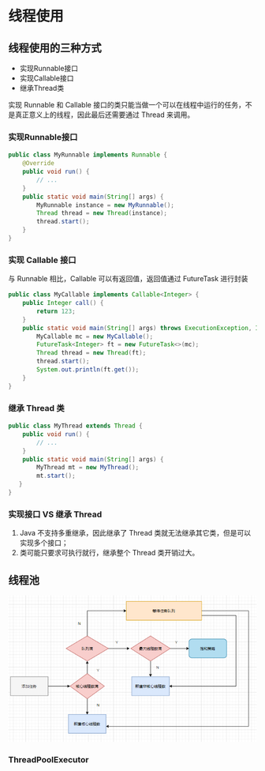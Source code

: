 # 线程使用

## 线程使用的三种方式
* 实现Runnable接口
* 实现Callable接口
* 继承Thread类

实现 Runnable 和 Callable 接口的类只能当做一个可以在线程中运行的任务，不是真正意义上的线程，因此最后还需要通过 Thread 来调用。

### 实现Runnable接口
```java
public class MyRunnable implements Runnable {
    @Override
    public void run() {
        // ...
    }
    public static void main(String[] args) {
        MyRunnable instance = new MyRunnable();
        Thread thread = new Thread(instance);
        thread.start();
    }
}
```
### 实现 Callable 接口
与 Runnable 相比，Callable 可以有返回值，返回值通过 FutureTask 进行封装
```java
public class MyCallable implements Callable<Integer> {
    public Integer call() {
        return 123;
    }
    public static void main(String[] args) throws ExecutionException, InterruptedException {
        MyCallable mc = new MyCallable();
        FutureTask<Integer> ft = new FutureTask<>(mc);
        Thread thread = new Thread(ft);
        thread.start();
        System.out.println(ft.get());
    }
}
```

### 继承 Thread 类
```java
public class MyThread extends Thread {
    public void run() {
        // ...
    }
    public static void main(String[] args) {
        MyThread mt = new MyThread();
        mt.start();
   }
}
```

### 实现接口 VS 继承 Thread
1. Java 不支持多重继承，因此继承了 Thread 类就无法继承其它类，但是可以实现多个接口；
2. 类可能只要求可执行就行，继承整个 Thread 类开销过大。

## 线程池
![title](https://raw.githubusercontent.com/pallcard/noteImg/master/noteImg/2020/03/18/%E5%BE%AE%E4%BF%A1%E6%88%AA%E5%9B%BE_20200318234105-1584546097296.png)

### ThreadPoolExecutor
```java


```

